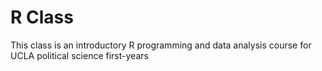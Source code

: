 # R Class

This class is an introductory R programming and data analysis course for UCLA political science 
first-years